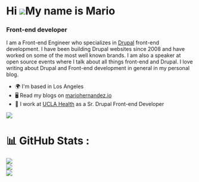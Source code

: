 # Hi ![](https://user-images.githubusercontent.com/18350557/176309783-0785949b-9127-417c-8b55-ab5a4333674e.gif)My name is Mario


### Front-end developer


I am a Front-end Engineer who specializes in [Drupal](https://drupal.org) front-end development.  I have been building Drupal websites since 2008 and have worked on some of the most well known brands.  I am also a speaker at open source events where I talk about all things front-end and Drupal. I love writing about Drupal and Front-end development in general in my personal blog.

* 🌍  I'm based in Los Angeles
* 🖥️  Read my blogs on [mariohernandez.io](https://mariohernandez.io)
* 🧠  I work at [UCLA Health](https://www.uclahealth.org/) as a Sr. Drupal Front-end Developer

[![](https://komarev.com/ghpvc/?username=mariohernandez)](https://komarev.com/ghpvc/?username=mariohernandez)

<!-- # Wakatime Stats 🚀 -->

<!--START_SECTION:waka-->
<!--END_SECTION:waka-->

# 📊 GitHub Stats :
![](https://github-readme-stats.vercel.app/api?username=mariohernandez&theme=vue-dark&hide_border=true&include_all_commits=true&count_private=true)<br/>
![](https://github-readme-streak-stats.herokuapp.com/?user=mariohernandez&theme=vue-dark&hide_border=true)<br/>
![](https://github-readme-stats.vercel.app/api/top-langs/?username=mariohernandez&theme=vue-dark&hide_border=true&include_all_commits=true&count_private=true&layout=compact)

<!--
**mariohernandez/mariohernandez** is a ✨ _special_ ✨ repository because its `README.md` (this file) appears on your GitHub profile.

Here are some ideas to get you started:

- 🔭 I’m currently working on ...
- 🌱 I’m currently learning ...
- 👯 I’m looking to collaborate on ...
- 🤔 I’m looking for help with ...
- 💬 Ask me about ...
- 📫 How to reach me: ...
- 😄 Pronouns: ...
- ⚡ Fun fact: ...
-->
